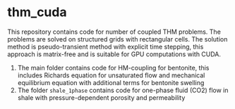 # thm_cuda
This repository contains code for number of coupled THM problems.
The problems are solved on structured grids with rectangular cells.
The solution method is pseudo-transient method with explicit time stepping, this approach is matrix-free and is suitable for GPU computations with CUDA.

1. The main folder contains code for HM-coupling for bentonite, this includes Richards equation for unsaturated flow and mechanical equilibrium equation with additional terms for bentonite swelling
2. The folder `shale_1phase` contains code for one-phase fluid (CO2) flow in shale with pressure-dependent porosity and permeability